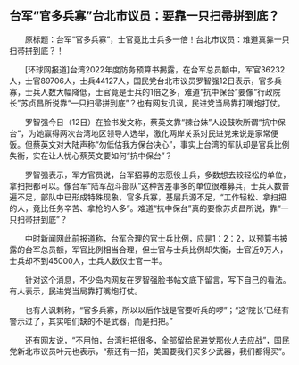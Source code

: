 ## 台军“官多兵寡”台北市议员：要靠一只扫帚拼到底？
　　原标题：台军“官多兵寡”，士官竟比士兵多一倍！台北市议员：难道真靠一只扫帚拼到底？！

　　[环球网报道]台湾2022年度防务预算书揭露，在台军总员额中，军官36232人，士官89706人，士兵44127人，国民党台北市议员罗智强12日表示，官多兵寡，士兵人数大幅降低，士官竟是士兵的1倍之多，难道“抗中保台”要像“行政院长”苏贞昌所说靠“一只扫帚拼到底”？也有网友讥讽，民进党当局靠打嘴炮打仗。

　　罗智强今日（12日）在脸书发文称，蔡英文靠“辣台妹”人设鼓吹所谓“抗中保台”，为她赢得两次台湾地区领导人选举，激化两岸关系对民进党来说是家常便饭。但蔡英文对大陆声称“勿低估我方保台决心”，事实上台湾的军队却是官兵比例失衡，实在让人忧心蔡英文要如何“抗中保台”？

　　罗智强表示，军方官员说，台军招募的志愿役士兵，多数想去较轻松的单位，拿扫把都可以。像台军“陆军战斗部队”这种苦差事多的单位很难募兵，士兵人数普遍不足，部队中已形成特殊现象，官多兵寡，基层兵源不足，“工作轻松、拿扫把的人，竟比任务辛苦、拿枪的人多”。难道“抗中保台”真的要像苏贞昌所说，靠“一只扫帚拼到底”？

　　中时新闻网此前报道称，台军合理的官士兵比例，应是1：2：2，以预算书披露的台军总员额，军官比例相当合理，但士官与士兵比例却失衡，士官近9万人，士兵却不到45000人，士兵人数仅士官一半。

　　针对这个消息，不少岛内网友在罗智强脸书帖文底下留言，写下自己的看法。有人表示，民进党当局靠打嘴炮打仗。

　　也有人讽刺称，“官多兵寡，所以以后作战是官要听兵的啰”；“这‘院长’已经有警示过了，其实咱们缺的不是武器，而是扫把。”

　　还有网友说，“不用怕，台湾扫把很多，全部留给民进党那伙人去应战”，国民党新北市议员叶元也表示，“蔡还有一招，美国要我们买多少武器，我们都得买”。

